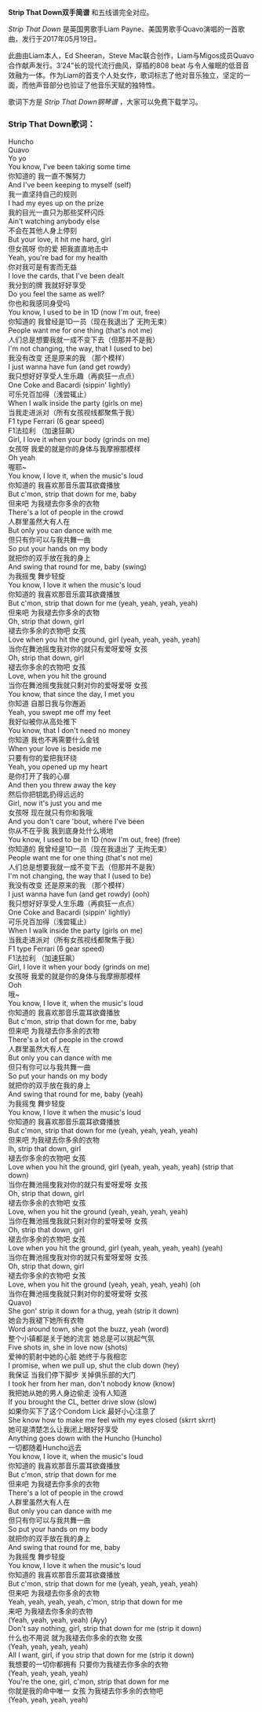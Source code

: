 

**Strip That Down双手简谱** 和五线谱完全对应。

_Strip That Down_ 是英国男歌手Liam Payne、美国男歌手Quavo演唱的一首歌曲，发行于2017年05月19日。

此曲由Liam本人，Ed Sheeran，Steve
Mac联合创作，Liam与Migos成员Quavo合作献声发行。3’24”长的现代流行曲风，穿插的808 beat
与令人催眠的低音音效融为一体。作为Liam的首支个人处女作，歌词标志了他对音乐独立，坚定的一面，而他声音部分也验证了他音乐天赋的独特性。

歌词下方是 _Strip That Down钢琴谱_ ，大家可以免费下载学习。

### Strip That Down歌词：

Huncho  
Quavo  
Yo yo  
You know, I've been taking some time  
你知道的 我一直不懈努力  
And I've been keeping to myself (self)  
我一直坚持自己的规则  
I had my eyes up on the prize  
我的目光一直只为那些奖杯闪烁  
Ain't watching anybody else  
不会在其他人身上停刻  
But your love, it hit me hard, girl  
但女孩呀 你的爱 把我直直地击中  
Yeah, you're bad for my health  
你对我可是有害而无益  
I love the cards, that I've been dealt  
我分到的牌 我就好好享受  
Do you feel the same as well?  
你也和我感同身受吗  
You know, I used to be in 1D (now I'm out, free)  
你知道的 我曾经是1D一员（现在我退出了 无拘无束）  
People want me for one thing (that's not me)  
人们总是想要我就一成不变下去（但那并不是我）  
I'm not changing, the way, that I (used to be)  
我没有改变 还是原来的我 （那个模样）  
I just wanna have fun (and get rowdy)  
我只想好好享受人生乐趣（再疯狂一点点）  
One Coke and Bacardi (sippin' lightly)  
可乐兑百加得（浅尝辄止）  
When I walk inside the party (girls on me)  
当我走进派对（所有女孩视线都聚焦于我）  
F1 type Ferrari (6 gear speed)  
F1法拉利 （加速狂飙）  
Girl, I love it when your body (grinds on me)  
女孩呀 我爱的就是你的身体与我摩擦那模样  
Oh yeah  
喔耶~  
You know, I love it, when the music's loud  
你知道的 我喜欢那音乐震耳欲聋播放  
But c'mon, strip that down for me, baby  
但来吧 为我褪去你多余的衣物  
There's a lot of people in the crowd  
人群里虽然大有人在  
But only you can dance with me  
但只有你可以与我共舞一曲  
So put your hands on my body  
就把你的双手放在我的身上  
And swing that round for me, baby (swing)  
为我摇曳 舞步轻旋  
You know, I love it when the music's loud  
你知道的 我喜欢那音乐震耳欲聋播放  
But c'mon, strip that down for me (yeah, yeah, yeah, yeah)  
但来吧 为我褪去你多余的衣物  
Oh, strip that down, girl  
褪去你多余的衣物吧 女孩  
Love when you hit the ground, girl (yeah, yeah, yeah, yeah)  
当你在舞池摇曳我对你的就只有爱呀爱呀 女孩  
Oh, strip that down, girl  
褪去你多余的衣物吧 女孩  
Love, when you hit the ground  
当你在舞池摇曳我就只剩对你的爱呀爱呀 女孩  
You know, that since the day, I met you  
你知道 自那日我与你邂逅  
Yeah, you swept me off my feet  
我好似被你从高处推下  
You know, that I don't need no money  
你知道 我也不再需要什么金钱  
When your love is beside me  
只要有你的爱把我环绕  
Yeah, you opened up my heart  
是你打开了我的心扉  
And then you threw away the key  
然后你把钥匙扔得远远的  
Girl, now it's just you and me  
女孩呀 现在就只有你和我哦  
And you don't care 'bout, where I've been  
你从不在乎我 我到底身处什么境地  
You know, I used to be in 1D (now I'm out, free) (free)  
你知道的 我曾经是1D一员（现在我退出了 无拘无束）  
People want me for one thing (that's not me)  
人们总是想要我就一成不变下去（但那并不是我）  
I'm not changing, the way that I (used to be)  
我没有改变 还是原来的我 （那个模样）  
I just wanna have fun (and get rowdy) (ooh)  
我只想好好享受人生乐趣（再疯狂一点点）  
One Coke and Bacardi (sippin' lightly)  
可乐兑百加得（浅尝辄止）  
When I walk inside the party (girls on me)  
当我走进派对（所有女孩视线都聚焦于我）  
F1 type Ferrari (6 gear speed)  
F1法拉利 （加速狂飙）  
Girl, I love it when your body (grinds on me)  
女孩呀 我爱的就是你的身体与我摩擦那模样  
Ooh  
哦~  
You know, I love it, when the music's loud  
你知道的 我喜欢那音乐震耳欲聋播放  
But c'mon, strip that down for me, baby  
但来吧 为我褪去你多余的衣物  
There's a lot of people in the crowd  
人群里虽然大有人在  
But only you can dance with me  
但只有你可以与我共舞一曲  
So put your hands on my body  
就把你的双手放在我的身上  
And swing that round for me, baby (yeah)  
为我摇曳 舞步轻旋  
You know, I love it when the music's loud  
你知道的 我喜欢那音乐震耳欲聋播放  
But c'mon, strip that down for me (yeah, yeah, yeah, yeah)  
但来吧 为我褪去你多余的衣物  
Ih, strip that down, girl  
褪去你多余的衣物吧 女孩  
Love when you hit the ground, girl (yeah, yeah, yeah, yeah) (strip that down)  
当你在舞池摇曳我对你的就只有爱呀爱呀 女孩  
Oh, strip that down, girl  
褪去你多余的衣物吧 女孩  
Love, when you hit the ground (yeah, yeah, yeah, yeah)  
当你在舞池摇曳我就只剩对你的爱呀爱呀 女孩  
Oh, strip that down, girl  
褪去你多余的衣物吧 女孩  
Love when you hit the ground, girl (yeah, yeah, yeah, yeah) (yeah)  
当你在舞池摇曳我对你的就只有爱呀爱呀 女孩  
Oh, strip that down, girl  
褪去你多余的衣物吧 女孩  
Love, when you hit the ground (yeah, yeah, yeah, yeah) (oh  
当你在舞池摇曳我就只剩对你的爱呀爱呀 女孩  
Quavo)  
She gon' strip it down for a thug, yeah (strip it down)  
她会为我褪下她所有衣物  
Word around town, she got the buzz, yeah (word)  
整个小镇都是关于她的流言 她总是可以挑起气氛  
Five shots in, she in love now (shots)  
爱神的箭射中她的心脏 她终于与我相恋  
I promise, when we pull up, shut the club down (hey)  
我保证 当我们停下脚步 关掉俱乐部的大门  
I took her from her man, don't nobody know (know)  
我把她从她的男人身边偷走 没有人知道  
If you brought the CL, better drive slow (slow)  
如果你买下了这个Condom Lick 最好小心注意了  
She know how to make me feel with my eyes closed (skrrt skrrt)  
她可是清楚怎么让我闭上眼好好享受  
Anything goes down with the Huncho (Huncho)  
一切都随着Huncho远去  
You know, I love it, when the music's loud  
你知道的 我喜欢那音乐震耳欲聋播放  
But c'mon, strip that down for me  
但来吧 为我褪去你多余的衣物  
There's a lot of people in the crowd  
人群里虽然大有人在  
But only you can dance with me  
但只有你可以与我共舞一曲  
So put your hands on my body  
就把你的双手放在我的身上  
And swing that round for me, baby  
为我摇曳 舞步轻旋  
You know, I love it when the music's loud  
你知道的 我喜欢那音乐震耳欲聋播放  
But c'mon, strip that down for me (yeah, yeah, yeah, yeah)  
但来吧 为我褪去你多余的衣物  
Yeah, yeah, yeah, yeah, c'mon, strip that down for me  
来吧 为我褪去你多余的衣物  
(Yeah, yeah, yeah, yeah) (Ayy)  
Don't say nothing, girl, strip that down for me (strip it down)  
什么也不用说 就为我褪去你多余的衣物 女孩  
(Yeah, yeah, yeah, yeah)  
All I want, girl, if you strip that down for me (strip it down)  
我想要的一切你都拥有 只要你为我褪去你多余的衣物  
(Yeah, yeah, yeah, yeah)  
You're the one, girl, c'mon, strip that down for me  
你就是我的命中唯一 女孩 为我褪去你多余的衣物吧  
(Yeah, yeah, yeah, yeah)


